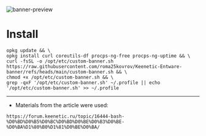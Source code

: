 ![banner-preview](https://github.com/user-attachments/assets/f90660f9-75da-428e-9f20-cc402bf5fe98)


# Install

```
opkg update && \
opkg install curl coreutils-df procps-ng-free procps-ng-uptime && \
curl -fsSL -o /opt/etc/custom-banner.sh https://raw.githubusercontent.com/roma25kovrov/Keenetic-Entware-banner/refs/heads/main/custom-banner.sh && \
chmod +x /opt/etc/custom-banner.sh && \
grep -qxF '/opt/etc/custom-banner.sh' ~/.profile || echo '/opt/etc/custom-banner.sh' >> ~/.profile

```

---

* Materials from the article were used:
  
```
https://forum.keenetic.ru/topic/16444-bash-%D0%BD%D0%B5%D0%BC%D0%BD%D0%BE%D0%B3%D0%BE-%D0%BA%D1%80%B0%D1%81%D0%BE%D0%BA/
```
